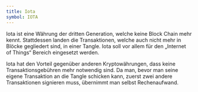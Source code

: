 ```yaml
---
title: Iota
symbol: IOTA
---
```

Iota ist eine Währung der dritten Generation, welche keine Block Chain mehr kennt. Stattdessen landen die Transaktionen, welche auch nicht mehr in Blöcke gegliedert sind, in einer Tangle. Iota soll vor allem für den „Internet of Things“ Bereich eingesetzt werden.

Iota hat den Vorteil gegenüber anderen Kryptowährungen, dass keine Transaktionsgebühren mehr notwendig sind. Da man, bevor man seine eigene Transaktion an die Tangle schicken kann, zuerst zwei andere Transaktionen signieren muss, übernimmt man selbst Rechenaufwand.